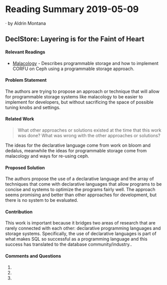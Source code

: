 # Reading Summary 2019-05-09

&middot; by Aldrin Montana

## DeclStore: Layering is for the Faint of Heart

#### Relevant Readings

* [Malacology][malacology] - Describes programmable storage and how to implement CORFU on Ceph
using a programmable storage approach.

#### Problem Statement

The authors are trying to propose an approach or technique that will allow for programmable storage
systems like malacology to be easier to implement for developers, but without sacrificing the space
of possible tuning knobs and settings.

#### Related Work
> What other approaches or solutions existed at the time that this
> work was done? What was wrong with the other approaches or solutions?

The ideas for the declarative language come from work on bloom and dedalus, meanwhile the ideas for
programmable storage come from malacology and ways for re-using ceph.

#### Proposed Solution

The authors propose the use of a declarative language and the array of techniques that come with
declarative languages that allow programs to be concise and systems to optimize the programs fairly
well. The approach seems promising and better than other approaches for development, but there is
no system to be evaluated.


#### Contribution

This work is important because it bridges two areas of research that are rarely connected with each
other: declarative programming languages and storage systems. Specifically, the use of declarative
languages is part of what makes SQL so successful as a programming language and this success has
translated to the database community/industry..


#### Comments and Questions

1. 

2. 
   
3. 

<!-- resources -->
[malacology]: https://www.soe.ucsc.edu/sites/default/files/technical-reports/UCSC-SOE-17-04.pdf

